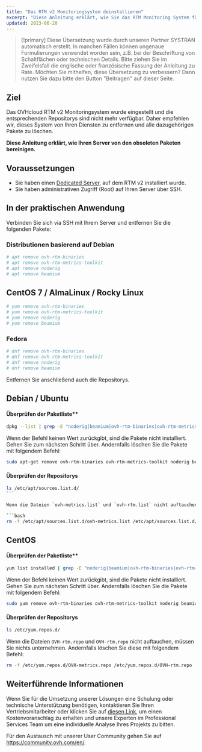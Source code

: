```yaml
---
title: "Das RTM v2 Monitoringsystem deinstallieren"
excerpt: "Diese Anleitung erklärt, wie Sie das RTM Monitoring System für Ihre Dienstleistungen deinstallieren"
updated: 2023-06-20
---
```


> [!primary]
> Diese Übersetzung wurde durch unseren Partner SYSTRAN automatisch erstellt. In manchen Fällen können ungenaue Formulierungen verwendet worden sein, z.B. bei der Beschriftung von Schaltflächen oder technischen Details. Bitte ziehen Sie im Zweifelsfall die englische oder französische Fassung der Anleitung zu Rate. Möchten Sie mithelfen, diese Übersetzung zu verbessern? Dann nutzen Sie dazu bitte den Button "Beitragen" auf dieser Seite.
>

## Ziel

Das OVHcloud RTM v2 Monitoringsystem wurde eingestellt und die entsprechenden Repositorys sind nicht mehr verfügbar. Daher empfehlen wir, dieses System von Ihren Diensten zu entfernen und alle dazugehörigen Pakete zu löschen.

**Diese Anleitung erklärt, wie Ihren Server von den obsoleten Paketen bereinigen.**

## Voraussetzungen

- Sie haben einen [Dedicated Server](https://www.ovhcloud.com/de/bare-metal/), auf dem RTM v2 installiert wurde.
- Sie haben administrativen Zugriff (Root) auf Ihren Server über SSH.

## In der praktischen Anwendung

Verbinden Sie sich via SSH mit Ihrem Server und entfernen Sie die folgenden Pakete:

### Distributionen basierend auf Debian

```bash
# apt remove ovh-rtm-binaries
# apt remove ovh-rtm-metrics-toolkit
# apt remove noderig
# apt remove beamium
```

## CentOS 7 / AlmaLinux / Rocky Linux

```bash
# yum remove ovh-rtm-binaries
# yum remove ovh-rtm-metrics-toolkit
# yum remove noderig
# yum remove beamium
```

### Fedora

```bash
# dnf remove ovh-rtm-binaries
# dnf remove ovh-rtm-metrics-toolkit
# dnf remove noderig
# dnf remove beamium
```

Entfernen Sie anschließend auch die Repositorys.

## Debian / Ubuntu

#### Überprüfen der Paketliste**

```bash
dpkg --list | grep -E "noderig|beamium|ovh-rtm-binaries|ovh-rtm-metrics-toolkit"
```

Wenn der Befehl keinen Wert zurückgibt, sind die Pakete nicht installiert. Gehen Sie zum nächsten Schritt über. Andernfalls löschen Sie die Pakete mit folgendem Befehl:

```bash
sudo apt-get remove ovh-rtm-binaries ovh-rtm-metrics-toolkit noderig beamium
```

#### Überprüfen der Repositorys

```bash
ls /etc/apt/sources.list.d/
``` 

Wenn die Dateien `ovh-metrics.list` und `ovh-rtm.list` nicht auftauchen, müssen Sie nichts unternehmen. Andernfalls löschen Sie diese mit folgendem Befehl:

```bash
rm -f /etc/apt/sources.list.d/ovh-metrics.list /etc/apt/sources.list.d/ovh-rtm.list
```

## CentOS

#### Überprüfen der Paketliste**

```bash
yum list installed | grep -E "noderig|beamium|ovh-rtm-binaries|ovh-rtm-metrics-toolkit"
```

Wenn der Befehl keinen Wert zurückgibt, sind die Pakete nicht installiert. Gehen Sie zum nächsten Schritt über. Andernfalls löschen Sie die Pakete mit folgendem Befehl:

```bash
sudo yum remove ovh-rtm-binaries ovh-rtm-metrics-toolkit noderig beamium
```

#### Überprüfen der Repositorys

```bash
ls /etc/yum.repos.d/
```

Wenn die Dateien `OVH-rtm.repo` und `OVH-rtm.repo` nicht auftauchen, müssen Sie nichts unternehmen. Andernfalls löschen Sie diese mit folgendem Befehl:

```bash
rm -f /etc/yum.repos.d/OVH-metrics.repo /etc/yum.repos.d/OVH-rtm.repo
```

## Weiterführende Informationen

Wenn Sie für die Umsetzung unserer Lösungen eine Schulung oder technische Unterstützung benötigen, kontaktieren Sie Ihren Vertriebsmitarbeiter oder klicken Sie auf [diesen Link](https://www.ovhcloud.com/de/professional-services/), um einen Kostenvoranschlag zu erhalten und unsere Experten im Professional Services Team um eine individuelle Analyse Ihres Projekts zu bitten.

Für den Austausch mit unserer User Community gehen Sie auf <https://community.ovh.com/en/>.
